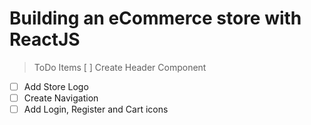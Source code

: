 # Building an eCommerce store with ReactJS

> ToDo Items
> [ ] Create Header Component

- [ ] Add Store Logo
- [ ] Create Navigation
- [ ] Add Login, Register and Cart icons
